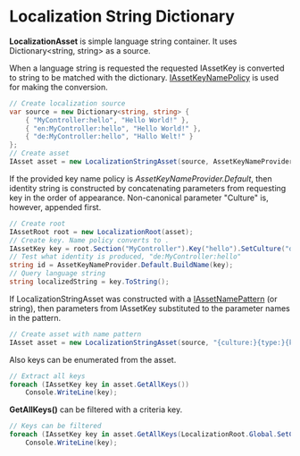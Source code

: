 # Localization String Dictionary
**LocalizationAsset** is simple language string container. It uses Dictionary&lt;string, string&gt; as a source.

When a language string is requested the requested IAssetKey is converted to string to be matched with the dictionary. 
[IAssetKeyNamePolicy](../IAssetKeyNamePolicy/index.html) is used for making the conversion.

```csharp
// Create localization source
var source = new Dictionary<string, string> {
    { "MyController:hello", "Hello World!" },
    { "en:MyController:hello", "Hello World!" },
    { "de:MyController:hello", "Hallo Welt!" }
};
// Create asset
IAsset asset = new LocalizationStringAsset(source, AssetKeyNameProvider.Default);
```

If the provided key name policy is *AssetKeyNameProvider.Default*, then identity string is constructed by concatenating parameters from requesting key in the order of appearance. Non-canonical parameter "Culture" is, however, appended first.

```csharp
// Create root 
IAssetRoot root = new LocalizationRoot(asset);
// Create key. Name policy converts to .
IAssetKey key = root.Section("MyController").Key("hello").SetCulture("de");
// Test what identity is produced, "de:MyController:hello"
string id = AssetKeyNameProvider.Default.BuildName(key);
// Query language string
string localizedString = key.ToString();
```

If LocalizationStringAsset was constructed with a [IAssetNamePattern](../IAssetKeyNamePolicy/index.html#asset-name-pattern) (or string), then parameters from IAssetKey substituted to the parameter names in the pattern.

```csharp
// Create asset with name pattern
IAsset asset = new LocalizationStringAsset(source, "{culture:}{type:}{key}");
```

Also keys can be enumerated from the asset.

```csharp
// Extract all keys
foreach (IAssetKey key in asset.GetAllKeys())
    Console.WriteLine(key);
```

**GetAllKeys()** can be filtered with a criteria key.

```csharp
// Keys can be filtered
foreach (IAssetKey key in asset.GetAllKeys(LocalizationRoot.Global.SetCulture("de")))
    Console.WriteLine(key);
```
